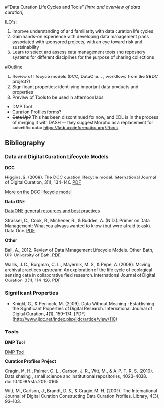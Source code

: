 #“Data Curation Life Cycles and Tools” *[intro and overview of data curation]*

ILO's:

1. Improve understanding of and familiarity with data curation life cycles
2. Gain hands-on experience with developing data management plans associated with sponsored projects, with an eye toward risk and sustainability
3. Learn to select and assess data management tools and repository systems for different disciplines for the purpose of sharing collections

#Outline

1. Review of lifecycle models (DCC, DataOne... , workflows from the SBDC project?)
2. Significant properties: identifying important data products and properties
3. Preview of Tools to be used in afternoon labs

- DMP Tool
- Curation Profiles forms?
- ~~Data Up?~~ This has been discontinued for now, and CDL is in the process of merging it with DASH -- they suggest Morpho as a replacement for scientific data: https://knb.ecoinformatics.org/#tools

## Bibliography


### Data and Digital Curation Lifecycle Models

**DCC**

Higgins, S. (2008). The DCC curation lifecycle model. International Journal of Digital Curation, 3(1), 134-140. [PDF](http://www.ijdc.net/index.php/ijdc/article/viewArticle/69)

[More on the DCC lifecycle model](http://www.dcc.ac.uk/resources/curation-lifecycle-model)

**Data ONE**

[DataONE general resources and best practices](https://www.dataone.org/best-practices)

Strasser, C., Cook, R., Michener, R., & Budden, A. (N.D.). Primer on Data Management: What you always wanted to know (but were afraid to ask). Data One. [PDF](https://www.dataone.org/sites/all/documents/DataONE_BP_Primer_020212.pdf)

**Other**

Ball, A., 2012. Review of Data Management Lifecycle Models. Other. Bath, UK: University of Bath. [PDF](http://opus.bath.ac.uk/28587/1/redm1rep120110ab10.pdf)

Wallis, J. C., Borgman, C. L., Mayernik, M. S., & Pepe, A. (2008). Moving archival practices upstream: An exploration of the life cycle of ecological sensing data in collaborative field research. International Journal of Digital Curation, 3(1), 114-126. [PDF](http://www.ijdc.net/index.php/ijdc/article/viewArticle/67)


### Significant Properties

- Knight, G., & Pennock, M. (2009). Data Without Meaning : Establishing the Significant Properties of Digital Research. International Journal of Digital Curation, 4(1), 159–174. [PDF] (http://www.ijdc.net/index.php/ijdc/article/view/110)

### Tools

**DMP Tool**

[DMP Tool](https://dmptool.org//)


**Curation Profiles Project**

Cragin, M. H., Palmer, C. L., Carlson, J. R., Witt, M., & A, P. T. R. S. (2010). Data sharing , small science and institutional repositories, 4023–4038. doi:10.1098/rsta.2010.0165

Witt, M., Carlson, J., Brandt, D. S., & Cragin, M. H. (2009). The International Journal of Digital Curation Constructing Data Curation Profiles. Library, 4(3), 93–103.



